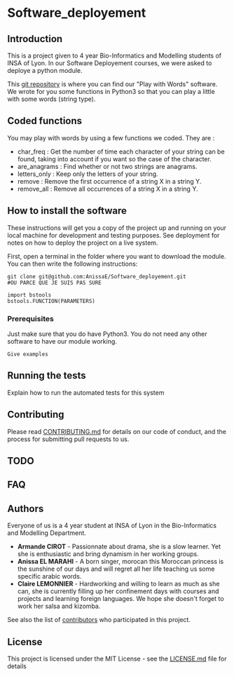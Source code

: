 # Software_deployement

## Introduction
This is a project given to 4 year Bio-Informatics and Modelling students of INSA of Lyon. In our Software Deployement courses, we were asked to deploye a python module.

This [git repository](https://github.com/AnissaE/Software_deployement.git) is where you can find our "Play with Words" software. We wrote for you some functions in Python3 so that you can play a little with some words (string type). 

## Coded functions

You may play with words by using a few functions we coded. They are :
- char_freq : Get the number of time each character of your string can be found, taking into account if you want so the case of the character.
- are_anagrams : Find whether or not two strings are anagrams.
- letters_only : Keep only the letters of your string.
- remove : Remove the first occurrence of a string X in a string Y.
- remove_all : Remove all occurrences of a string X in a string Y.


## How to install the software

These instructions will get you a copy of the project up and running on your local machine for development and testing purposes. See deployment for notes on how to deploy the project on a live system.

First, open a terminal in the folder where you want to download the module. You can then write the following instructions:

```
git clone git@github.com:AnissaE/Software_deployement.git
#OU PARCE QUE JE SUIS PAS SURE

import bstools
bstools.FUNCTION(PARAMETERS)

```


### Prerequisites

Just make sure that you do have Python3. You do not need any other software to have our module working. 

```
Give examples
```


## Running the tests

Explain how to run the automated tests for this system


## Contributing

Please read [CONTRIBUTING.md](https://gist.github.com/PurpleBooth/b24679402957c63ec426) for details on our code of conduct, and the process for submitting pull requests to us. 

## TODO

## FAQ

## Authors

Everyone of us is a 4 year student at INSA of Lyon in the Bio-Informatics and Modelling Department.
* **Armande CIROT** - Passionnate about drama, she is a slow learner. Yet she is enthusiastic and bring dynamism in her working groups.
* **Anissa EL MARAHI** - A born singer, morocan this Moroccan princess is the sunshine of our days and will regret all her life teaching us some specific arabic words.
* **Claire LEMONNIER** - Hardworking and willing to learn as much as she can, she is currently filling up her confinement days with courses and projects and learning foreign languages. We hope she doesn't forget to work her salsa and kizomba.


See also the list of [contributors](https://github.com/your/project/contributors) who participated in this project.

## License

This project is licensed under the MIT License - see the [LICENSE.md](LICENSE.md) file for details
